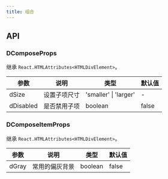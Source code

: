 ```yaml
---
title: 组合
---
```


## API

### DComposeProps

继承 `React.HTMLAttributes<HTMLDivElement>`。

<!-- prettier-ignore-start -->
| 参数 | 说明 | 类型 | 默认值 | 
| --- | --- | --- | --- | 
| dSize | 设置子项尺寸 | 'smaller' \| 'larger' | - |
| dDisabled | 是否禁用子项 | boolean | false |
<!-- prettier-ignore-end -->

### DComposeItemProps

继承 `React.HTMLAttributes<HTMLDivElement>`。

<!-- prettier-ignore-start -->
| 参数 | 说明 | 类型 | 默认值 | 
| --- | --- | --- | --- | 
| dGray | 常用的偏灰背景 | boolean | false |
<!-- prettier-ignore-end -->
